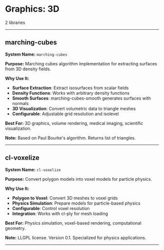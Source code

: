 # Graphics: 3D

2 libraries

---

## marching-cubes

**System Name:** `marching-cubes`

**Purpose:** Marching cubes algorithm implementation for extracting surfaces from 3D density fields.

**Why Use It:**
- **Surface Extraction**: Extract isosurfaces from scalar fields
- **Density Functions**: Works with arbitrary density functions
- **Smooth Surfaces**: marching-cubes-smooth generates surfaces with normals
- **3D Visualization**: Convert volumetric data to triangle meshes
- **Configurable**: Adjustable grid resolution and isolevel

**Best For:** 3D graphics, volume rendering, medical imaging, scientific visualization.

**Note:** Based on Paul Bourke's algorithm. Returns list of triangles.

---


## cl-voxelize

**System Name:** `cl-voxelize`

**Purpose:** Convert polygon models into voxel models for particle physics.

**Why Use It:**
- **Polygon to Voxel**: Convert 3D meshes to voxel grids
- **Physics Simulation**: Prepare models for particle-based physics
- **Configurable**: Control voxel resolution
- **Integration**: Works with cl-ply for mesh loading

**Best For:** Physics simulation, voxel-based rendering, computational geometry.

**Note:** LLGPL license. Version 0.1. Specialized for physics applications.

---



